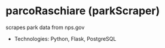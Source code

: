 # parcoRaschiare (parkScraper)

scrapes park data from nps.gov

- Technologies: Python, Flask, PostgreSQL